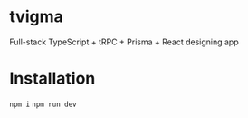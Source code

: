 # tvigma
Full-stack TypeScript + tRPC + Prisma + React designing app

# Installation
`npm i`
`npm run dev`
